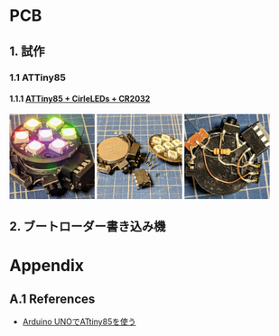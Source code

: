 # PCB

## 1. 試作

### 1.1 ATTiny85

#### 1.1.1 [ATTiny85 + CirleLEDs + CR2032](ATTiny85/ATTiny85+CirleLEDs+CR2032/)

<img src="../ATTiny85/ATTiny85+CirleLEDs+CR2032/Photos/photo1.webp" width="30%"></img>
<img src="../ATTiny85/ATTiny85+CirleLEDs+CR2032/Photos/photo2.webp" width="30%"></img>
<img src="../ATTiny85/ATTiny85+CirleLEDs+CR2032/Photos/photo3.webp" width="30%"></img>

## 2. ブートローダー書き込み機

# 

# Appendix

## A.1 References

* [Arduino UNOでATtiny85を使う](http://www.hasshie765.server-on.net/wordpress/?p=1773)
